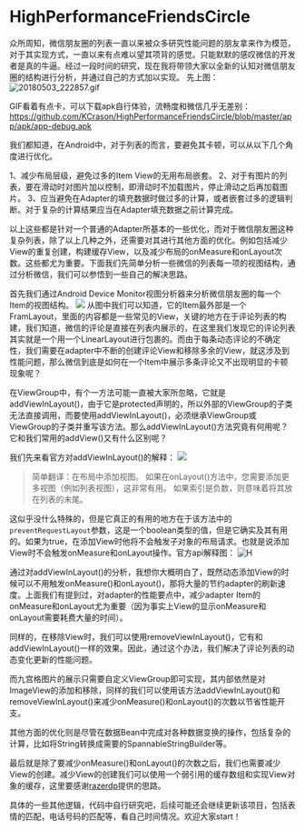 # HighPerformanceFriendsCircle
众所周知，微信朋友圈的列表一直以来被众多研究性能问题的朋友拿来作为模范，对于其实现方式，一直以来有点难以望其项背的感觉。只能默默的感叹微信的开发者是真的牛逼。经过一段时间的研究，现在我将带领大家以全新的认知对微信朋友圈的结构进行分析，并通过自己的方式加以实现。
先上图：![20180503_222857.gif](https://upload-images.jianshu.io/upload_images/1860505-8598f3a9a5664f11.gif?imageMogr2/auto-orient/strip)

GIF看着有点卡，可以下载apk自行体验，流畅度和微信几乎无差别：https://github.com/KCrason/HighPerformanceFriendsCircle/blob/master/app/apk/app-debug.apk

我们都知道，在Android中，对于列表的而言，要避免其卡顿，可以从以下几个角度进行优化。

1、减少布局层级，避免过多的Item View的无用布局嵌套。
2、对于有图片的列表，要在滑动时对图片加以控制，即滑动时不加载图片，停止滑动之后再加载图片。
3、应当避免在Adapter的填充数据时做过多的计算，或者嵌套过多的逻辑判断。对于复杂的计算结果应当在Adapter填充数据之前计算完成。

以上这些都是针对一个普通的Adapter所基本的一些优化，而对于微信朋友圈这种复杂列表，除了以上几种之外，还需要对其进行其他方面的优化。例如包括减少View的重复创建，构建缓存View，以及减少布局的onMeasure和onLayout次数。这些都尤为重要。下面我们先简单分析一些微信的列表每一项的视图结构，通过分析微信，我们可以参悟到一些自己的解决思路。

首先我们通过Android Device Monitor视图分析器来分析微信朋友圈的每一个Item的视图结构。
![](https://upload-images.jianshu.io/upload_images/1860505-6800010e2781abc4.png?imageMogr2/auto-orient/strip%7CimageView2/2/w/1240)
从图中我们可以知道，它的Item最外部是一个FramLayout，里面的内容都是一些常见的View，关键的地方在于评论列表的构建，我们知道，微信的评论是直接在列表内展示的，在这里我们发现它的评论列表其实就是一个用一个LinearLayout进行包裹的。而由于每条动态评论的不确定性，我们需要在adapter中不断的创建评论View和移除多余的View，就这涉及到性能问题，那么微信到底是如何在一个Item中展示多条评论又不出现明显的卡顿现象呢？

在ViewGroup中，有个一方法可能一直被大家所忽略，它就是addViewInLayout()，由于它是protected声明的，所以外部的ViewGroup的子类无法直接调用，而要使用addViewInLayout()，必须继承ViewGroup或ViewGroup的子类并重写该方法。那么addViewInLayout()方法究竟有何用呢？它和我们常用的addView()又有什么区别呢？

我们先来看官方对addViewInLayout()的解释：
![](https://upload-images.jianshu.io/upload_images/1860505-5e985d11432b27d3.png?imageMogr2/auto-orient/strip%7CimageView2/2/w/1240)

> 简单翻译：在布局中添加视图。 如果在onLayout()方法中，您需要添加更多视图（例如列表视图），这非常有用。 如果索引是负数，则意味着将其放在列表的末尾。

这似乎没什么特殊的，但是它真正的有用的地方在于该方法中的`preventRequestLayout`参数，这是一个boolean类型的值，但是它确实及其有用的。如果为true，在添加View时他将不会触发子对象的布局请求。也就是说添加View时不会触发onMeasure和onLayout操作。官方api解释图：
![H](https://upload-images.jianshu.io/upload_images/1860505-2a05a13a31873eda.png?imageMogr2/auto-orient/strip%7CimageView2/2/w/1240)


通过对addViewInLayout()的分析，我想你大概明白了，既然动态添加View的时候可以不用触发onMeasure()和onLayout()，那将大量的节约adapter的刷新速度。上面我们有提到过，对adapter的性能要点中，减少adapter Item的onMeasure和onLayout尤为重要（因为事实上View的显示onMeasure和onLayout需要耗费大量的时间）。

同样的，在移除View时，我们可以使用removeViewInLayout()，它有和addViewInLayout()一样的效果。因此，通过这个办法，我们解决了评论列表的动态变化更新的性能问题。

而九宫格图片的展示只需要自定义ViewGroup即可实现，其内部依然是对ImageView的添加和移除，同样的我们可以使用该方法addViewInLayout()和removeViewInLayout()来减少onMeasure()和onLayout()的次数以节省性能开支。

其他方面的优化则是尽管在数据Bean中完成对各种数据变换的操作，包括复杂的计算，比如将String转换成需要的SpannableStringBuilder等。

最后就是除了要减少onMeasure()和onLayout()的次数之后，我们也需要减少View的创建。减少View的创建我们可以使用一个弱引用的缓存数组和实现View对象的缓存，这里要感谢[razerdp](https://github.com/razerdp)提供的思路。

具体的一些其他逻辑，代码中自行研究吧，后续可能还会继续更新该项目，包括表情的匹配，电话号码的匹配等，看自己时间情况。欢迎大家start！
